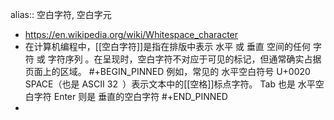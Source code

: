 alias:: 空白字符, 空白字元

- https://en.wikipedia.org/wiki/Whitespace_character
- 在计算机编程中，[[空白字符]]是指在排版中表示 水平 或 垂直 空间的任何 字符 或 字符序列 。在呈现时，空白字符不对应于可见的标记，但通常确实占据页面上的区域。
  #+BEGIN_PINNED
  例如，常见的 水平空白符号 U+0020 SPACE（也是 ASCII 32` `）表示文本中的[[空格]]标点字符。
  Tab 也是 水平空白字符
  Enter 则是 垂直的空白字符
  #+END_PINNED
-